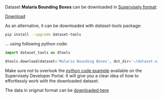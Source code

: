 Dataset **Malaria Bounding Boxes** can be downloaded in [Supervisely format](https://developer.supervisely.com/api-references/supervisely-annotation-json-format):

 [Download](https://assets.supervisely.com/supervisely-supervisely-assets-public/teams_storage/r/i/rN/6AvMzDBY8eY3u2ckaSavF5uPszoCiqnePuP1FP8AWNMKoFm25wSjm12i35hhoRyC429Ea4b3hqApWXzPTGTe0UGgaAfphdoqzqbbFmeGYl6yQ5v6cLcq9EZTrSR6.tar)

As an alternative, it can be downloaded with *dataset-tools* package:
``` bash
pip install --upgrade dataset-tools
```

... using following python code:
``` python
import dataset_tools as dtools

dtools.download(dataset='Malaria Bounding Boxes', dst_dir='~/dataset-ninja/')
```
Make sure not to overlook the [python code example](https://developer.supervisely.com/getting-started/python-sdk-tutorials/iterate-over-a-local-project) available on the Supervisely Developer Portal. It will give you a clear idea of how to effortlessly work with the downloaded dataset.

The data in original format can be [downloaded here](https://data.broadinstitute.org/bbbc/BBBC041/malaria.zip)